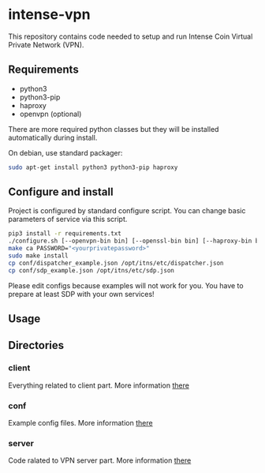 # intense-vpn
This repository contains code needed to setup and run Intense Coin Virtual Private Network (VPN).

## Requirements
 * python3
 * python3-pip
 * haproxy
 * openvpn (optional)

There are more required python classes but they will be installed
automatically during install.

On debian, use standard packager:
```bash
sudo apt-get install python3 python3-pip haproxy
```

## Configure and install
Project is configured by standard configure script. You can change basic parameters of service via this script.
```bash
pip3 install -r requirements.txt
./configure.sh [--openvpn-bin bin] [--openssl-bin bin] [--haproxy-bin bin] [--python-bin bin] [--pip-bin bin] [--runas-user user] [--runas-group group] [--prefix prefix] [--with-capass pass] [--generate-ca] [--generate-dh]
make ca PASSWORD="<yourprivatepassword>"
sudo make install
cp conf/dispatcher_example.json /opt/itns/etc/dispatcher.json
cp conf/sdp_example.json /opt/itns/etc/sdp.json
``` 

Please edit configs because examples will not work for you. You have to
prepare at least SDP with your own services!

## Usage 

## Directories

### client
 Everything related to client part. More information [there](client/README.md)
 
### conf
 Example config files. More information [there](conf/README.md)
 
### server
 Code ralated to VPN server part. More information [there](server/README.md)
 

